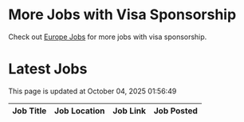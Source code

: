 # More Jobs with Visa Sponsorship

Check out [Europe Jobs](https://github.com/sureshparimi/europejobs#latest-jobs) for more jobs with visa sponsorship.

# Latest Jobs

This page is updated at October 04, 2025 01:56:49

| Job Title | Job Location | Job Link | Job Posted |
| --- | --- | --- | --- |

